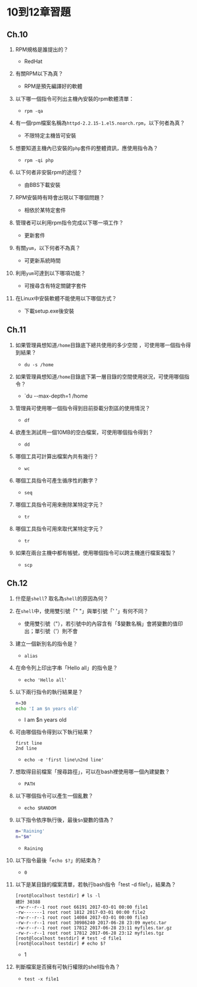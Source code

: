 # 10到12章習題

## Ch.10

1. RPM規格是誰提出的？
    * RedHat

2. 有關RPM以下為真？
    * RPM是預先編譯好的軟體

3. 以下哪一個指令可列出主機內安裝的rpm軟體清單：
    * `rpm -qa`

4. 有一個rpm檔案名稱為`httpd-2.2.15-1.el5.noarch.rpm`，以下何者為真？
    * 不限特定主機皆可安裝

5. 想要知道主機內已安裝的`php`套件的整體資訊，應使用指令為？
    * `rpm -qi php`

6. 以下何者非安裝rpm的途徑？
    * 由BBS下載安裝

7. RPM安裝時有時會出現以下哪個問題？
    * 相依於某特定套件

8. 管理者可以利用rpm指令完成以下哪一項工作？
    * 更新套件

9. 有關`yum`，以下何者不為真？
    * 可更新系統時間

10. 利用`yum`可達到以下哪項功能？
    * 可搜尋含有特定關鍵字套件

11. 在Linux中安裝軟體不能使用以下哪個方式？
    * 下載setup.exe後安裝

## Ch.11

1. 如果管理員想知道`/home`目錄底下總共使用的多少空間 ，可使用哪一個指令得到結果？
    * `du -s /home`

2. 如果管理員想知道`/home`目錄底下第一層目錄的空間使用狀況，可使用哪個指令？
    * `du --max-depth=1 /home

3. 管理員可使用哪一個指令得到目前掛載分割區的使用情況？
    * `df`

4. 欲產生測試用一個10MB的空白檔案，可使用哪個指令得到？
    * `dd`

5. 哪個工具可計算出檔案內共有幾行？
    * `wc`

6. 哪個工具指令可產生循序性的數字？
    * `seq`

7. 哪個工具指令可用來刪除某特定字元？
    * `tr`

8. 哪個工具指令可用來取代某特定字元？
    * `tr`

9. 如果在兩台主機中都有帳號，使用哪個指令可以跨主機進行檔案複製？
    * `scp`

## Ch.12

1. 什麼是`shell`? 取名為`shell`的原因為何？

2. 在`shell`中，使用雙引號「" "」與單引號「' '」有何不同？
    * 使用雙引號（"），若引號中的內容含有「$變數名稱」會將變數的值印出；單引號（'）則不會

3. 建立一個新別名的指令是？
    * `alias`

4. 在命令列上印出字串「Hello all」的指令是？
    * `echo 'Hello all'`

5. 以下兩行指令的執行結果是？
    ```sh
    n=30
    echo 'I am $n years old'
    ```

    * I am $n years old

6. 可由哪個指令得到以下執行結果？
    ```
    first line
    2nd line
    ```

    * `echo -e 'first line\n2nd line'`

7. 想取得目前檔案「搜尋路徑」，可以在bash裡使用哪一個內建變數？
    * `PATH`

8. 以下哪個指令可以產生一個亂數？
    * `echo $RANDOM`

9. 以下指令依序執行後，最後`$n`變數的值為？
    ```sh
    m='Raining'
    n="$m"
    ```

    * `Raining`

10. 以下指令最後「`echo $?`」的結束為？
    * `0`
    
11. 以下是某目錄的檔案清單，若執行bash指令「test -d file1」，結果為？
    ```
    [root@localhost testdir] # ls -l
    總計 30388
    -rw-r--r--1 root root 66191 2017-03-01 00:00 file1
    -rw-------1 root root 1812 2017-03-01 00:00 file2
    -rw-r--r--1 root root 14084 2017-03-01 00:00 file3
    -rw-r--r--1 root root 30986240 2017-06-28 23:09 myetc.tar
    -rw-r--r--1 root root 17812 2017-06-28 23:11 myfiles.tar.gz
    -rw-r--r--1 root root 17812 2017-06-28 23:12 myfiles.tgz
    [root@localhost testdir] # test -d file1
    [root@localhost testdir] # echo $?
    ```

    * 1

12. 判斷檔案是否擁有可執行權限的shell指令為？
    * `test -x file1`
